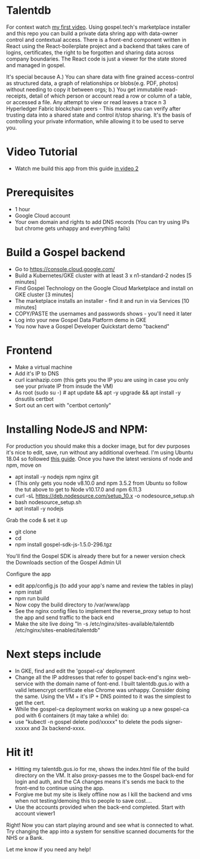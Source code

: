 # Talentdb
For context watch [my first video](https://storage.googleapis.com/talentdb-gospel-demo/Gospel%20Devrel%20Video1%20-%20GCP%20Marketplace%2CGDQ%20and%20Demo.mp4). Using gospel.tech's marketplace installer and this repo you can build a private data shring app with data-owner control and contextual access. There is a front-end component written in React using the React-boilerplate project and a backend that takes care of logins, certificates, the right to be forgotten and sharing data across company boundaries. The React code is just a viewer for the state stored and managed in gospel. 

It's special because A.) You can share data with fine grained access-control as structured data, a graph of relationships or blobs(e.g. PDF, photos) without needing to copy it between orgs; b.) You get immutable read-receipts, detail of which person or account read a row or column of a table, or accessed a file. Any attempt to view or read leaves a trace n 3 Hyperledger Fabric blockchain peers - This means you can verify after trusting data into a shared state and control it/stop sharing. It's the basis of controlling your private information, while allowing it to be used to serve you.

# Video Tutorial
* Watch me build this app from this guide [in video 2](https://storage.googleapis.com/talentdb-gospel-demo/Gospel%20Devrel%20Video2%20-%20Building%20your%20own%20talentdb.mp4)

# Prerequisites
* 1 hour 
* Google Cloud account
* Your own domain and rights to add DNS records (You can try using IPs but chrome gets unhappy and everything fails)

# Build a Gospel backend
* Go to https://console.cloud.google.com/
* Build a Kubernetes/GKE cluster with at least 3 x n1-standard-2 nodes [5 minutes]
* Find Gospel Technology on the Google Cloud Marketplace and install on GKE cluster [3 minutes]
* The marketplace installs an installer - find it and run in via Services [10 minutes]
* COPY/PASTE the usernames and passwords shows - you'll need it later
* Log into your new Gospel Data Platform demo in GKE
* You now have a Gospel Developer Quickstart demo "backend"

# Frontend
* Make a virtual machine
* Add it's IP to DNS
* curl icanhazip.com (this gets you the IP you are using in case you only see your private IP from insude the VM)
* As root (sudo su -) # apt update && apt -y upgrade && apt install -y dnsutils certbot
* Sort out an cert with "certbot certonly"

# Installing NodeJS and NPM:

For production you should make this a docker image, but for dev purposes it's nice to edit, save, run without any additional overhead. I'm using Ubuntu 18.04 so followed [this guide](https://www.digitalocean.com/community/tutorials/how-to-install-node-js-on-ubuntu-18-04). Once you have the latest versions of node and npm, move on
*  apt install -y nodejs npm nginx git
* (This only gets you node v8.10.0 and npm 3.5.2 from Ubuntu so follow the tut above to get to Node v10.17.0 and npm 6.11.3
*  curl -sL https://deb.nodesource.com/setup_10.x -o nodesource_setup.sh
*  bash nodesource_setup.sh
*  apt install -y nodejs

Grab the code & set it up

* git clone <this repo>
* cd <this repo>
* npm install gospel-sdk-js-1.5.0-296.tgz

You'll find the Gospel SDK is already there but for a newer version check the Downloads section of the Gospel Admin UI

Configure the app
* edit app/config.js (to add your app's name and review the tables in play)
* npm install
* npm run build
* Now copy the build directory to /var/www/app
* See the nginx config files to implement the reverse_proxy setup to host the app and send traffic to the back end
* Make the site live doing "ln -s /etc/nginx/sites-available/talentdb /etc/nginx/sites-enabled/talentdb"

# Next steps include
* In GKE, find and edit the 'gospel-ca' deployment
* Change all the IP addresses that refer to gospel back-end's nginx web-service with the domain name of font-end. I built talentdb.gus.io with a valid letsencrypt certificate else Chrome was unhappy. Consider doing the same. Using the VM + it's IP + DNS pointed to it was the simplest to get the cert.
* While the gospel-ca deployment works on waking up a new gospel-ca pod with 6 containers (it may take a while) do:
*   use "kubectl -n gospel delete pod/xxxxx" to delete the pods signer-xxxxx and 3x backend-xxxx. 


# Hit it!
* Hitting my talentdb.gus.io for me, shows the index.html file of the build directory on the VM. It also proxy-passes me to the Gospel back-end for login and auth, and the CA changes means it's sends me back to the front-end to continue using the app. 
* Forgive me but my site is likely offline now as I kill the backend and vms when not testing/demoing this to people to save cost....
* Use the accounts provided when the back-end completed. Start with account viewer1

Right! 
Now you can start playing around and see what is connected to what. Try changing the app into a system for sensitive scanned documents for the NHS or a Bank.

Let me know if you need any help!
